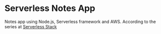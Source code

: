 # Serverless Notes App

Notes app using Node.js, Serverless framework and AWS. According to the series at [Serverless Stack](https://serverless-stack.com/)